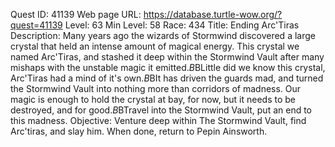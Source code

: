 Quest ID: 41139
Web page URL: https://database.turtle-wow.org/?quest=41139
Level: 63
Min Level: 58
Race: 434
Title: Ending Arc'Tiras
Description: Many years ago the wizards of Stormwind discovered a large crystal that held an intense amount of magical energy. This crystal we named Arc'Tiras, and stashed it deep within the Stormwind Vault after many mishaps with the unstable magic it emitted.$B$BLittle did we know this crystal, Arc'Tiras had a mind of it's own.$B$BIt has driven the guards mad, and turned the Stormwind Vault into nothing more than corridors of madness. Our magic is enough to hold the crystal at bay, for now, but it needs to be destroyed, and for good.$B$BTravel into the Stormwind Vault, put an end to this madness.
Objective: Venture deep within The Stormwind Vault, find Arc'tiras, and slay him. When done, return to Pepin Ainsworth.
